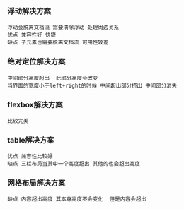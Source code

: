 ### 浮动解决方案
    浮动会脱离文档流 需要清除浮动 处理周边关系 
    优点 兼容性好 快捷
    缺点 子元素也需要脱离文档流 可用性较差
### 绝对定位解决方案
    中间部分高度超出  此部分高度会改变
    当界面的宽度小于left+right的时候 中间超出部分挤出 中间部分消失
### flexbox解决方案
    比较完美
### table解决方案
    优点 兼容性比较好
    缺点 三栏布局当其中一个高度超出 其他的也会超出高度
### 网格布局解决方案
    缺点 内容超出高度 其本身高度不会变化  但是内容会超出